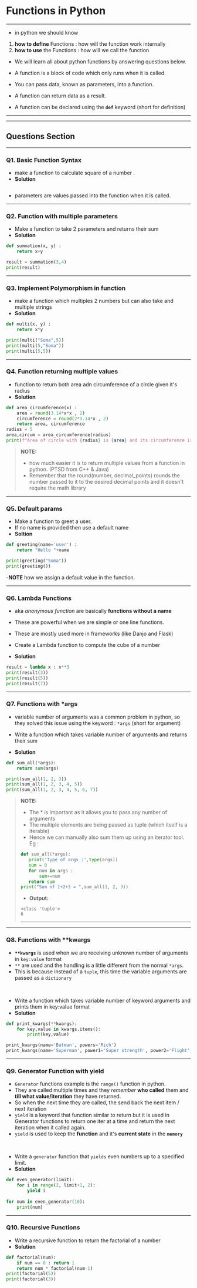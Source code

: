 # Functions in Python 

---

- in python we should know 
1. **how to define** Functions : how will the function work internally 
2.  **how to use** the Functions : how will we call the function

- We will learn all about python functions by answering questions below.

- A function is a block of code which only runs when it is called.
- You can pass data, known as parameters, into a function.
- A function can return data as a result.
- A function can be declared using the **`def`** keyword (short for definition)

---
---


## Questions Section

---
### Q1. Basic Function Syntax 

- make a function to calculate square of a number .
- **Solution**
```python

```
- parameters are values passed into the function when it is called.

---

### Q2. Function with multiple parameters 

- Make a function to take 2 parameters and returns their sum
- **Solution**
```python
def summation(x, y) : 
    return x+y

result = summation(3,4)
print(result)
```

--- 

### Q3. Implement Polymorphism in function

- make a function which multiples 2 numbers but can also take and multiple strings 
- **Solution**
```python
def multi(x, y) : 
    return x*y 

print(multi("Soma",5))
print(multi(5,"Soma"))
print(multi(5,5))
```

--- 

### Q4. Function returning multiple values 

- function to return both area adn circumference of a circle given it's radius 
- **Solution**
```python
def area_circumference(x) : 
    area = round(3.14*x*x , 2)
    circumference = round(2*3.14*x , 2)
    return area, circumference
radius = 5
area,circum = area_circumference(radius)
print(f"Area of circle with {radius} is {area} and its circumference is {circum}")
```
> **NOTE:** 
> - how much easier it is to return multiple values from a function in python. (PTSD from C++ & Java)
> - Remember that the round(number, decimal_points) rounds the number passed to it to the desired decimal points and it doesn't require the math library

---

### Q5. Default params 

- Make a function to greet a user. 
- If no name is provided then use a default name
- **Soltion**
```python
def greeting(name='user') : 
    return "Hello "+name

print(greeting("Soma"))
print(greeting())
```
-**NOTE** how we assign a default value in the function.

---

### Q6. Lambda Functions

- aka _anonymous function_ are basically **functions without a name** 
- These are powerful when we are simple or one line functions. 
- These are mostly used more in frameworks (like Danjo and Flask)
- Create a Lambda function to compute the cube of a number 

- **Solution**
```python 
result = lambda x : x**3
print(result(3))
print(result(5))
print(result(7))
```

---

### Q7. Functions with *args

- variable number of arguments was a common problem in python, so they solved this issue using the keyword : `*args` (short for argument)

- Write a function which takes variable number of arguments and returns their sum
- **Solution**
```python 
def sum_all(*args):
    return sum(args)

print(sum_all(1, 2, 3))
print(sum_all(1, 2, 3, 4, 5))
print(sum_all(1, 2, 3, 4, 5, 6, 7))
```
> **NOTE:**
> - The * is important as it allows you to pass any number of arguments
> - The multiple elements are being passed as tuple (which itself is a iterable)
> - Hence we can manually also sum them up using an iterator tool. Eg : 
> ```python
> def sum_all(*args):
>    print('Type of args :',type(args))
>    sum = 0 
>    for num in args : 
>        sum+=num
>    return sum
>print("Sum of 1+2+3 = ",sum_all(1, 2, 3))
> ```
> - **Output:** 
> ```
> <class 'tuple'>
> 6
> ```
> ___

---

### Q8. Functions with **kwargs

- **`**kwargs`** is used when we are receiving unknown number of arguments in `key:value` format
- `**` are used and the handling is a little different from the normal `*args`.
- This is because instead of a `tuple`, this time the variable arguments are passed as a `dictionary`

<br>

- Write a function which takes variable number of keyword arguments and prints them in key:value format
- **Solution**
```python 
def print_kwargs(**kwargs):
    for key,value in kwargs.items():
        print(key,value)

print_kwargs(name='Batman', powers='Rich')
print_kwargs(name='Superman', power1='Super strength', power2='Flight', power3='Super Speed')
```

---

### Q9. Generator Function with yield

- `Generator` functions example is the `range()` function in python. 
- They are called multiple times and they _remember_ **who called** them and **till what value/iteration** they have returned.
- So when the next time they are called, the send back the next item / next iteration
- `yield` is a keyword that function similar to return but it is used in Generator functions to return one iter at a time and return the next iteration when it called again.
- `yield` is used to keep the **function** and it's **current state** in the **`memory`**

<br>

- Write a `generator` function that `yields` even numbers up to a specified limit.
- **Solution**
```python 
def even_generator(limit):
    for i in range(2, limit+1, 2):
        yield i
        
for num in even_generator(10):
    print(num)
```

---

### Q10. Recursive Functions

- Write a recursive function to return the factorial of a number
- **Solution**
```python 
def factorial(num):
    if num == 0 : return 1
    return num * factorial(num-1)
print(factorial(5))
print(factorial(3))
```